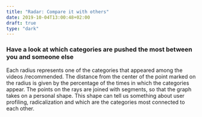 ```yaml
---
title: "Radar: Compare it with others"
date: 2019-10-04T13:00:48+02:00
draft: true
type: "dark"
---
```


### Have a look at which categories are pushed the most between you and someone else

<div class="radarChart"></div>

Each radius represents one of the categories that appeared among the videos /recommended. The distance from the center of the point marked on the radius is given by the percentage of the times in which the categories appear. The points on the rays are joined with segments, so that the graph takes on a personal shape. This shape can tell us something about user profiling, radicalization and which are the categories most connected to each other.

<script src="/js/d3.min.js"></script>
<script src="/js/c3.min.js"></script>
<script src="/js/radarChart.js"></script>
<script src="/js/radarLoader.js"></script>

<script>
$(document).ready(function() {
    initializeRadar();
});
</script>
